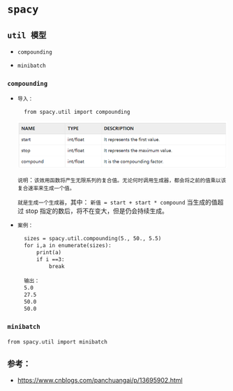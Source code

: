 #  `spacy`


## `util 模型`

* `compounding`
  
* `minibatch`


###  `compounding`

* `导入：`
        
        from spacy.util import compounding


    <div align='center'><img  src='./static/1.jpg'> </div>

    `说明`：`该效用函数将产生无限系列的复合值。无论何时调用生成器，都会将之前的值乘以该复合速率来生成一个值。`

    `就是生成一个生成器`，其中：  `新值 = start + start * compound` 当生成的值超过 stop 指定的数后，将不在变大，但是仍会持续生成。  

* `案例：`

        sizes = spacy.util.compounding(5., 50., 5.5)
        for i,a in enumerate(sizes):
            print(a)
            if i ==3:
                break
      
        输出：
        5.0
        27.5
        50.0
        50.0


### `minibatch`

    from spacy.util import minibatch



## `参考： `

* https://www.cnblogs.com/panchuangai/p/13695902.html